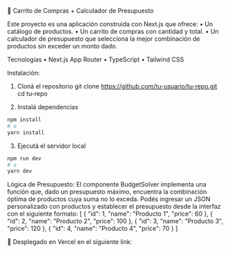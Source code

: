 🛒 Carrito de Compras + Calculador de Presupuesto

Este proyecto es una aplicación construida con Next.js que ofrece:
• Un catálogo de productos.
• Un carrito de compras con cantidad y total.
• Un calculador de presupuesto que selecciona la mejor combinación de productos sin exceder un monto dado.

Tecnologías
• Next.js App Router
• TypeScript
• Tailwind CSS

Instalación:

1. Cloná el repositorio
   git clone https://github.com/tu-usuario/tu-repo.git
   cd tu-repo

2. Instalá dependencias

```bash
npm install
# o
yarn install
```

3. Ejecutá el servidor local

```bash
npm run dev
# o
yarn dev
```

Lógica de Presupuesto:
El componente BudgetSolver implementa una función que, dado un presupuesto máximo, encuentra la combinación óptima de productos cuya suma no lo exceda.
Podés ingresar un JSON personalizado con productos y establecer el presupuesto desde la interfaz con el siguiente formato:
[
{ "id": 1, "name": "Producto 1", "price": 60 },
{ "id": 2, "name": "Producto 2", "price": 100 },
{ "id": 3, "name": "Producto 3", "price": 120 },
{ "id": 4, "name": "Producto 4", "price": 70 }
]

🚀 Desplegado en Vercel en el siguiente link:

